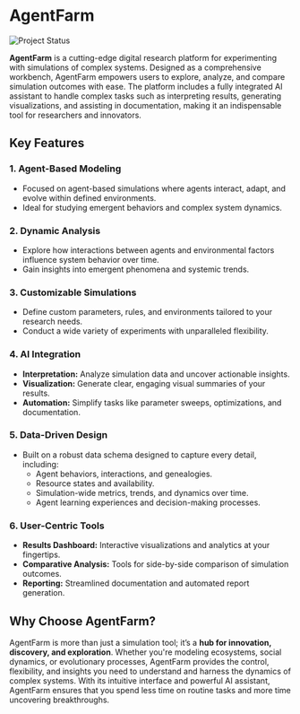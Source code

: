 # AgentFarm

![Project Status](https://img.shields.io/badge/status-in%20development-orange)

**AgentFarm** is a cutting-edge digital research platform for experimenting with simulations of complex systems. Designed as a comprehensive workbench, AgentFarm empowers users to explore, analyze, and compare simulation outcomes with ease. The platform includes a fully integrated AI assistant to handle complex tasks such as interpreting results, generating visualizations, and assisting in documentation, making it an indispensable tool for researchers and innovators.

## Key Features

### 1. **Agent-Based Modeling**
   - Focused on agent-based simulations where agents interact, adapt, and evolve within defined environments.
   - Ideal for studying emergent behaviors and complex system dynamics.

### 2. **Dynamic Analysis**
   - Explore how interactions between agents and environmental factors influence system behavior over time.
   - Gain insights into emergent phenomena and systemic trends.

### 3. **Customizable Simulations**
   - Define custom parameters, rules, and environments tailored to your research needs.
   - Conduct a wide variety of experiments with unparalleled flexibility.

### 4. **AI Integration**
   - **Interpretation:** Analyze simulation data and uncover actionable insights.
   - **Visualization:** Generate clear, engaging visual summaries of your results.
   - **Automation:** Simplify tasks like parameter sweeps, optimizations, and documentation.

### 5. **Data-Driven Design**
   - Built on a robust data schema designed to capture every detail, including:
     - Agent behaviors, interactions, and genealogies.
     - Resource states and availability.
     - Simulation-wide metrics, trends, and dynamics over time.
     - Agent learning experiences and decision-making processes.

### 6. **User-Centric Tools**
   - **Results Dashboard:** Interactive visualizations and analytics at your fingertips.
   - **Comparative Analysis:** Tools for side-by-side comparison of simulation outcomes.
   - **Reporting:** Streamlined documentation and automated report generation.

## Why Choose AgentFarm?

AgentFarm is more than just a simulation tool; it’s a **hub for innovation, discovery, and exploration**. Whether you're modeling ecosystems, social dynamics, or evolutionary processes, AgentFarm provides the control, flexibility, and insights you need to understand and harness the dynamics of complex systems. With its intuitive interface and powerful AI assistant, AgentFarm ensures that you spend less time on routine tasks and more time uncovering breakthroughs.
